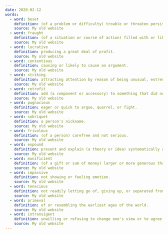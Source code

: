 ```yaml
---
date: 2020-02-12
words:
  - word: beset
    definition: (of a problem or difficulty) trouble or threaten persistently.
    source: My old website
  - word: fraught
    definition: (of a situation or course of action) filled with or likely to result in (something undesirable).
    source: My old website
  - word: lucrative
    definition: producing a great deal of profit.
    source: My old website
  - word: contentious
    definition: causing or likely to cause an argument.
    source: My old website
  - word: striking
    definition: attracting attention by reason of being unusual, extreme, or prominent.
    source: My old website
  - word: retrofit
    definition: add (a component or accessory) to something that did not have it when manufactured.
    source: My old website
  - word: pugnacious
    definition: eager or quick to argue, quarrel, or fight.
    source: My old website
  - word: sobriquet
    definition: a person's nickname.
    source: My old website
  - word: frivolous
    definition: (of a person) carefree and not serious.
    source: My old website
  - word: expound
    definition: present and explain (a theory or idea) systematically and in detail.
    source: My old website
  - word: munificient
    definition: (of a gift or sum of money) larger or more generous than is usual or necessary.
    source: My old website
  - word: impassive
    definition: not showing or feeling emotion.
    source: My old website
  - word: tenacious
    definition: not readily letting go of, giving up, or separated from an object that one holds, a position, or a principle.
    source: My old website
  - word: primeval
    definition: of or resembling the earliest ages of the world.
    source: My old website
  - word: intransigent
    definition: unwilling or refusing to change one's view or to agree about something.
    source: My old website
---
```

